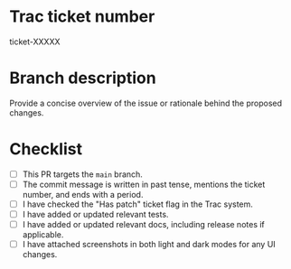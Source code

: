 # Trac ticket number
<!-- Replace XXXXX with the corresponding Trac ticket number, or delete the line and write "N/A" if this is a trivial PR. -->

ticket-XXXXX

# Branch description
Provide a concise overview of the issue or rationale behind the proposed changes.

# Checklist
- [ ] This PR targets the `main` branch. <!-- Backports will be evaluated and done by mergers, when necessary. -->
- [ ] The commit message is written in past tense, mentions the ticket number, and ends with a period.
- [ ] I have checked the "Has patch" ticket flag in the Trac system.
- [ ] I have added or updated relevant tests.
- [ ] I have added or updated relevant docs, including release notes if applicable.
- [ ] I have attached screenshots in both light and dark modes for any UI changes.
